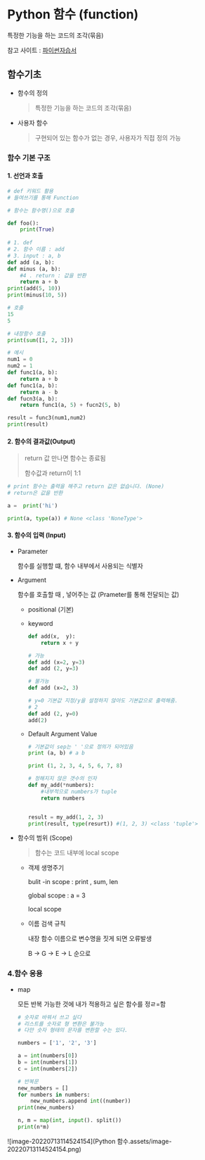 # Python 함수 (function)

특정한 기능을 하는 코드의 조각(묶음)

참고 사이트 : [파이썬자습서](https://docs.python.org/ko/3/tutorial/index.html)



## 함수기초

- 함수의 정의

  > 특정한 기능을 하는 코드의 조각(묶음)

- 사용자 함수

  > 구현되어 있는 함수가 없는 경우, 사용자가 직접 정의 가능

  

### 함수 기본 구조

#### 1. 선언과 호출

```python
# def 키워드 활용
# 들여쓰기를 통해 Function

# 함수는 함수명()으로 호출

def foo():
    print(True)
    
# 1. def
# 2. 함수 이름 : add
# 3. input : a, b
def add (a, b):
def minus (a, b):
    #4 . return : 값을 반환
    return a + b
print(add(5, 10))
print(minus(10, 5))

# 호출
15
5

# 내장함수 호출
print(sum([1, 2, 3]))

# 예시
num1 = 0
num2 = 1
def func1(a, b):
    return a + b
def func1(a, b):
    return a - b
def fucn3(a, b):
    return func1(a, 5) + fucn2(5, b)

result = func3(num1,num2)
print(result)
```



#### 2. 함수의 결과값(Output)

> return 값 만나면 함수는 종료됨
>
> 함수값과 return이 1:1

```python
# print 함수는 출력을 해주고 return 값은 없습니다. (None) 
# return은 값을 반환

a =  print('hi')

print(a, type(a)) # None <class 'NoneType'>
```



#### 3. 함수의 입력 (Input)

- Parameter 

  함수를 실행할 떄, 함수 내부에서 사용되는 식별자

- Argument

  함수를 호출할 때 , 넣어주는 값 (Prameter를 통해 전달되는 값)

  - positional (기본)

  - keyword

    ```python
    def add(x,  y):
        return x + y
    
    # 가능
    def add (x=2, y=3)
    def add (2, y=3)
    
    # 불가능
    def add (x=2, 3)
    
    # y=0 기본값 지정/y을 설정하지 않아도 기본값으로 출력해줌.
    # 2
    def add (2, y=0)
    add(2)
    ```

    

  - Default Argument Value

    ```python
    # 기본값이 sep는 ' '으로 정의가 되어있음
    print (a, b) # a b
    
    print (1, 2, 3, 4, 5, 6, 7, 8) 
    
    # 정해지지 않은 갯수의 인자
    def my_add(*numbers):
        #내부적으로 numbers가 tuple
        return numbers
    
    
    result = my_add(1, 2, 3)
    print(result, type(resurt)) #(1, 2, 3) <class 'tuple'>
    
    ```



- 함수의 범위 (Scope)

  > 함수는 코드 내부에 local scope

  - 객제 생명주기

    bulit -in scope : print , sum, len

    global scope : a = 3

    local scope

  - 이름 검색 규칙

    내장 함수 이름으로 변수명을 짓게 되면 오류발생

    B -> G -> E -> L 순으로

### 4.함수 응용

- map

  모든 반복 가능한 것에 내가 적용하고 싶은 함수를 정ㄹ=함

  ```python
  # 숫자로 바꿔서 쓰고 싶다
  # 리스트를 숫자로 형 변환은 불가능
  # 다만 숫자 형태의 문자를 변환할 수는 있다.
  
  numbers = ['1', '2', '3']
  
  a = int(numbers[0])
  b = int(numbers[1])
  c = int(numbers[2])
  
  # 반복문
  new_numbers = []
  for numbers in numbers:
      new_numbers.append int((number))
  print(new_numbers)
  
  n, m = map(int, input(). split())
  print(n*m)
  
  ```

  

![image-20220713114524154](Python 함수.assets/image-20220713114524154.png)